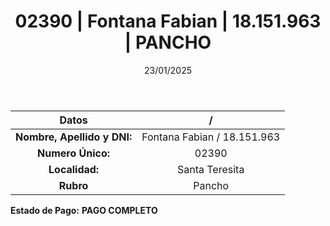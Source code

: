 ﻿---
title: 02390 | Fontana Fabian | 18.151.963 | PANCHO
date: 23/01/2025
draft: false
tags: ['santa-teresita', 'titular', 'pancho']
---

|          **Datos**          |  /  |
|:---------------------------:|:---:|
| **Nombre, Apellido y DNI:** | Fontana Fabian / 18.151.963 |
|      **Numero Único:**      | 02390 |
|        **Localidad:**       | Santa Teresita |
|          **Rubro**          | Pancho |

**Estado de Pago:** **PAGO COMPLETO**
